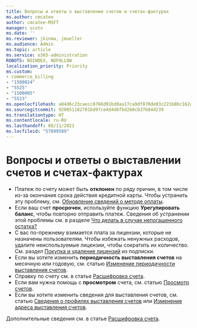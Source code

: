```yaml
---
title: Вопросы и ответы о выставлении счетов и счетах-фактурах
ms.author: cmcatee
author: cmcatee-MSFT
manager: scotv
ms.date: ''
ms.reviewer: jkinma, jmueller
ms.audience: Admin
ms.topic: article
ms.service: o365-administration
ROBOTS: NOINDEX, NOFOLLOW
localization_priority: Priority
ms.custom:
- commerce_billing
- "1500024"
- "5525"
- "1500005"
- "5523"
ms.openlocfilehash: a04d6c23caecc8766d91bd8aa17ca9df870de03c221b8bc162dfe4a98d961f48
ms.sourcegitcommit: 920051182781bd97ce4d4d6fbd268cb37b84d239
ms.translationtype: HT
ms.contentlocale: ru-RU
ms.lasthandoff: 08/11/2021
ms.locfileid: "57899589"
---
```

# <a name="billing-or-invoice-faq"></a>Вопросы и ответы о выставлении счетов и счетах-фактурах

- Платеж по счету может быть **отклонен** по ряду причин, в том числе из-за окончания срока действия кредитной карты. Чтобы устранить эту проблему, см. [Обновление сведений о методе оплаты](https://docs.microsoft.com/microsoft-365/commerce/billing-and-payments/manage-payment-methods#update-payment-method-details).
- Если ваш счет **просрочен**, используйте функцию **Урегулировать баланс**, чтобы повторно отправить платеж. Сведения об устранении этой проблемы см. в разделе [Что делать в случае непогашенного остатка?](https://docs.microsoft.com/microsoft-365/commerce/billing-and-payments/pay-for-your-subscription#what-if-i-have-an-outstanding-balance)
- С вас по-прежнему взимается плата за лицензии, которые не назначены пользователям. Чтобы избежать ненужных расходов, удалите неиспользуемые лицензии, чтобы сократить их количество. См. раздел [Покупка и удаление лицензий](https://docs.microsoft.com/microsoft-365/commerce/licenses/buy-licenses) из подписки.
- Если вы хотите изменить **периодичность выставления счетов** на месячную или годовую, см. статью [Изменение периодичности выставления счетов](https://docs.microsoft.com/microsoft-365/commerce/billing-and-payments/change-payment-frequency).
- Справку по счету см. в статье [Расшифровка счета](https://docs.microsoft.com/microsoft-365/commerce/billing-and-payments/understand-your-invoice2).
- Если вам нужна помощь с **просмотром** счета, см. статью [Просмотр счетов](https://docs.microsoft.com/microsoft-365/commerce/billing-and-payments/view-your-bill-or-invoice).
- Если вы хотите изменить сведения для выставления счетов, см. статью [Сведения о профилях выставления счетов](https://docs.microsoft.com/microsoft-365/commerce/billing-and-payments/manage-billing-profiles) или [Изменение адреса выставления счетов](https://docs.microsoft.com/microsoft-365/commerce/billing-and-payments/change-your-billing-addresses).

Дополнительные сведения см. в статье [Расшифровка счета](https://docs.microsoft.com/microsoft-365/commerce/billing-and-payments/understand-your-invoice2).